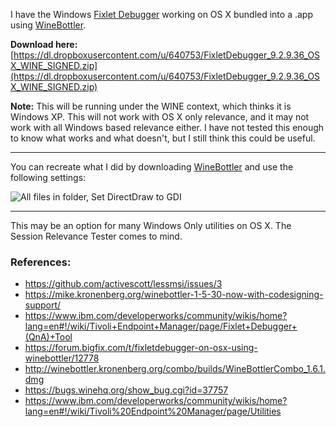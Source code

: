 I have the Windows [Fixlet Debugger](http://software.bigfix.com/download/bes/92/util/QNA9.2.0.363.zip) working on OS X bundled into a .app using [WineBottler](http://winebottler.kronenberg.org/).

**Download here:** [https://dl.dropboxusercontent.com/u/640753/FixletDebugger_9.2.9.36_OSX_WINE_SIGNED.zip](https://dl.dropboxusercontent.com/u/640753/FixletDebugger_9.2.9.36_OSX_WINE_SIGNED.zip)

**Note:** This will be running under the WINE context, which thinks it is Windows XP. This will not work with OS X only relevance, and it may not work with all Windows based relevance either. I have not tested this enough to know what works and what doesn't, but I still think this could be useful.


----------


You can recreate what I did by downloading [WineBottler](http://winebottler.kronenberg.org/combo/builds/WineBottlerCombo_1.6.1.dmg) and use the following settings:

![All files in folder, Set DirectDraw to GDI](https://jgstew.github.io/images/Winebottler_FixletDebugger_9.2.png "Screenshot of Winebottler")

----------

This may be an option for many Windows Only utilities on OS X. The Session Relevance Tester comes to mind.

### References:

- https://github.com/activescott/lessmsi/issues/3
- https://mike.kronenberg.org/winebottler-1-5-30-now-with-codesigning-support/
- https://www.ibm.com/developerworks/community/wikis/home?lang=en#!/wiki/Tivoli+Endpoint+Manager/page/Fixlet+Debugger+(QnA)+Tool
- https://forum.bigfix.com/t/fixletdebugger-on-osx-using-winebottler/12778
- http://winebottler.kronenberg.org/combo/builds/WineBottlerCombo_1.6.1.dmg
- https://bugs.winehq.org/show_bug.cgi?id=37757
- https://www.ibm.com/developerworks/community/wikis/home?lang=en#!/wiki/Tivoli%20Endpoint%20Manager/page/Utilities
